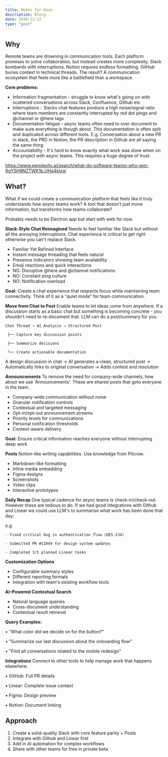 ```yaml
---
title: Notes for Dave
description: Blerg
date: 2030-12-12
type: "post"
---
```


## Why
Remote teams are drowning in communication tools. Each platform promises to solve collaboration, but instead creates more complexity. Slack bombards with interruptions. Notion requires endless formatting. GitHub buries context in technical threads. The result? A communication ecosystem that feels more like a battlefield than a workspace.

**Core problems:**
- Information fragmentation - struggle to know what's going on with scattered conversations across Slack, Confluence, Github etc
- Interruptions - Slacks chat features produce a high noise/signal ratio where team members are constantly interrupted by red dot pings and @channel or @here tags
- Documentation fatigue - async teams often need to over document to make sure everything is though about. This documentation is often split and duplicated across different tools. E.g. Conversation about a new PR in slack, the PRD in Notion, the PR description in Github are all saying the same thing
- Accountability - It's hard to know exactly what work was done when on the project with async teams. This requires a huge degree of trust.

https://www.perplexity.ai/search/what-do-software-teams-who-wor-9gYSH9NZTWK1b.UHq4kIxw

## What?

What if we could create a communication platform that feels like it truly understands how async teams work? A tool that doesn't just move information, but transforms how teams collaborate?

Probably needs to be Electron app but start with web for now.

**Slack-Style Chat Reimagined**
Needs to feel familiar like Slack but without all the annoying interruptions.
Chat experience is critical to get right otherwise you can't replace Slack.

 - Familiar Yet Refined Interface
 - Instant message threading that feels natural
 - Presence indicators showing team availability
 - Emoji reactions and quick interactions
 - NO: Disruptive @here and @channel notifications
 - NO: Constant ping culture
 - NO: Notification overload

**Goal:** Create a chat experience that respects focus while maintaining team connectivity. Think of it as a "quiet mode" for team communication.

**Move from Chat to Post**
Enable teams to let ideas come from anywhere. If a discussion starts as a basic chat but something is becoming concrete - you shouldn't need to re-document that. LLM can do a post/summary for you.

``` 
Chat Thread → AI Analysis → Structured Post

 ├── Capture key discussion points

 ├── Summarize decisions

 └── Create actionable documentation
```


A design discussion in chat → AI generates a clean, structured post → Automatically links to original conversation → Adds context and resolution

**Announcements**
To remove the need for company-wide channels, how about we use 'Announcements'.
These are shared posts that goto everyone in the team.

- Company-wide communication without noise
- Granular notification controls
- Contextual and targeted messaging
- Opt-in/opt-out announcement streams
- Priority levels for communications
- Personal notification thresholds
- Context-aware delivery

**Goal:** Ensure critical information reaches everyone without interrupting deep work

**Posts**
Notion-like writing capabilities. Use knowledge from Pilcrow.

- Markdown-like formatting
- Inline media embedding
- Figma designs
- Screenshots
- Video clips
- Interactive prototypes

**Daily Recap**
One typical cadence for async teams is check-in/check-out. However these are tedious to do.
If we had good integrations with Github and Linear we could use LLM's to summarise what work has been done that day:

e.g
```
- Fixed critical bug in authentication flow (DES-234)

- Submitted PR #11049 for design system updates

- Completed 3/5 planned Linear tasks
```

**Customization Options**

- Configurable summary styles
- Different reporting formats
- Integration with team's existing workflow tools

**AI-Powered Contextual Search**

- Natural language queries
- Cross-document understanding
- Contextual result retrieval

**Query Examples:**

• "What color did we decide on for the button?"

• "Summarize our last discussion about the onboarding flow"

• "Find all conversations related to the mobile redesign"

**Integrations**
Connect to other tools to help manage work that happens elsewhere.

▪ GitHub: Full PR details

▪ Linear: Complete issue context

▪ Figma: Design preview

▪ Notion: Document linking

## Approach

1. Create a solid-quality Slack with core feature parity + Posts
2. Integrate with Github and Linear first
3. Add in AI automation for complex workflows
4. Share with other teams for free in private beta
